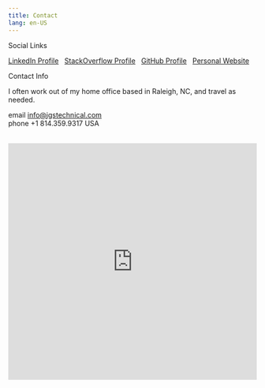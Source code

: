 ```yaml
---
title: Contact
lang: en-US
---
```


<p class="lead">
Social Links
</p>

<div class="row">
  <div class="col-12">
    <div class="social-btns-cont">
    <a class="btn btn-primary" href="https://www.linkedin.com/in/jgsanderson/"><v-icon name="brands/linkedin"/> LinkedIn Profile</a>
    <a class="btn btn-primary" href="https://stackoverflow.com/users/123378/kaliatech"><v-icon name="brands/stack-overflow"/> StackOverflow Profile</a>
    <a class="btn btn-primary" href="https://github.com/kaliatech"><v-icon name="brands/github"/> GitHub Profile</a>
    <a class="btn btn-primary" href="https://www.kaliatech.com"><v-icon name="globe"/> Personal Website</a>
    </div>
  </div>  
</div>


<p class="lead mt-3">
Contact Info
</p>

<div class="row">
  <div class="col-12">
  <p>I often work out of my home office based in Raleigh, NC, and travel as needed.</p>
  </div>
</div>

<div class="row">
  <div class="col-12">
  email <a href="mailto:info@jgstechnical.com" title="Email Josh">info@jgstechnical.com</a> <br>
  phone +1 814.359.9317 USA <br>  
  </div>
</div>


<div class="row">
  <div class="col-12">

<div class="map-responsive">
<iframe src="https://www.google.com/maps/d/u/0/embed?mid=1TEsi5IaoFPmjnznqwtNBm1w95vwimlqv" width="640" height="480" frameborder="0" style="border:0" allowfullscreen></iframe>
</div>

</div>
</div>

<style lang="scss">
.map-responsive{
    overflow:hidden;
    padding-bottom:480px;
    position:relative;
    height:0;
    margin: 2rem 0;
}
.map-responsive iframe{
    left:0;
    top:0;
    width:100%;
    position:absolute;
}
.social-btns-cont a.btn {
  width:11rem;
  text-align:left;
  margin: 0 0.5rem 0.5rem 0;

  .fa-icon {
    margin-right: 0.5rem;
  }
}
</style>
